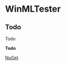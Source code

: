 # WinMLTester

Todo
---------------------------------------------------------
Todo

**Todo**

 [NuGet](http://www.nuget.org/packages/). 